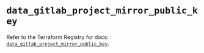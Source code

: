 # `data_gitlab_project_mirror_public_key`

Refer to the Terraform Registry for docs: [`data_gitlab_project_mirror_public_key`](https://registry.terraform.io/providers/gitlabhq/gitlab/17.11.0/docs/data-sources/project_mirror_public_key).
